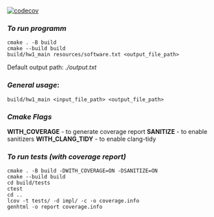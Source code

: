 [![codecov](https://codecov.io/gh/LizaAvsyannik/MADE_Cpp_2022/branch/main/graph/badge.svg?token=NX85UGLETP)](https://codecov.io/gh/LizaAvsyannik/MADE_Cpp_2022)
### _To run programm_
```
cmake . -B build
cmake --build build
build/hw1_main resources/software.txt <output_file_path>
```
Default output path: _./output.txt_
### _General usage_:
```
build/hw1_main <input_file_path> <output_file_path>
```
### _Cmake Flags_
**WITH_COVERAGE** - to generate coverage report
**SANITIZE** - to enable sanitizers
**WITH_CLANG_TIDY** - to enable clang-tidy

### _To run tests (with coverage report)_
```
cmake . -B build -DWITH_COVERAGE=ON -DSANITIZE=ON
cmake --build build
cd build/tests
ctest
cd ..
lcov -t tests/ -d impl/ -c -o coverage.info
genhtml -o report coverage.info
```
